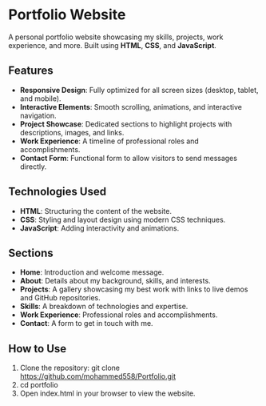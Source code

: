 # Portfolio Website

A personal portfolio website showcasing my skills, projects, work experience, and more. Built using **HTML**, **CSS**, and **JavaScript**.

## Features
- **Responsive Design**: Fully optimized for all screen sizes (desktop, tablet, and mobile).
- **Interactive Elements**: Smooth scrolling, animations, and interactive navigation.
- **Project Showcase**: Dedicated sections to highlight projects with descriptions, images, and links.
- **Work Experience**: A timeline of professional roles and accomplishments.
- **Contact Form**: Functional form to allow visitors to send messages directly.

## Technologies Used
- **HTML**: Structuring the content of the website.
- **CSS**: Styling and layout design using modern CSS techniques.
- **JavaScript**: Adding interactivity and animations.

## Sections
- **Home**: Introduction and welcome message.
- **About**: Details about my background, skills, and interests.
- **Projects**: A gallery showcasing my best work with links to live demos and GitHub repositories.
- **Skills**: A breakdown of technologies and expertise.
- **Work Experience**: Professional roles and accomplishments.
- **Contact**: A form to get in touch with me.

## How to Use
1. Clone the repository:
   git clone https://github.com/mohammed558/Portfolio.git
2. cd portfolio
3. Open index.html in your browser to view the website.
